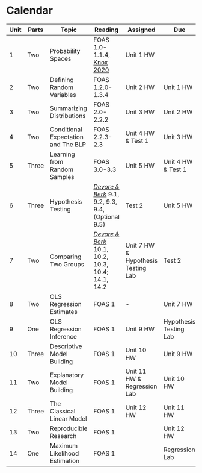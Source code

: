 # Calendar 

| Unit | Parts | Topic                               | Reading                                                                                                                                | Assigned                           | Due                    |
|------|-------|-------------------------------------|----------------------------------------------------------------------------------------------------------------------------------------|------------------------------------|------------------------|
| 1    | Two   | Probability Spaces                  | FOAS 1.0-1.1.4, [Knox 2020](https://github.com/mids-w203/reading/blob/master/knox.2020.pdf)                                            | Unit 1 HW                          |                        |
| 2    | Two   | Defining Random Variables           | FOAS 1.2.0-1.3.4                                                                                                                       | Unit 2 HW                          | Unit 1 HW              |
| 3    | Two   | Summarizing Distributions           | FOAS 2.0-2.2.2                                                                                                                         | Unit 3 HW                          | Unit 2 HW              |
| 4    | Two   | Conditional Expectation and The BLP | FOAS 2.2.3-2.3                                                                                                                         | Unit 4 HW & Test 1                 | Unit 3 HW              |
| 5    | Three | Learning from Random Samples        | FOAS 3.0-3.3                                                                                                                           | Unit 5 HW                          | Unit 4 HW & Test 1     |
| 6    | Three | Hypothesis Testing                  | [*Devore & Berk*](https://link-springer-com.libproxy.berkeley.edu/book/10.1007%2F978-1-4614-0391-3) 9.1, 9.2, 9.3, 9.4, (Optional 9.5) | Test 2                             | Unit 5 HW              |
| 7    | Two   | Comparing Two Groups                | [*Devore & Berk*](https://link-springer-com.libproxy.berkeley.edu/book/10.1007%2F978-1-4614-0391-3) 10.1, 10.2, 10.3, 10.4; 14.1, 14.2 | Unit 7 HW & Hypothesis Testing Lab | Test 2                 |
| 8    | Two   | OLS Regression Estimates            | FOAS 1                                                                                                                                 | -                                  | Unit 7 HW              |
| 9    | One   | OLS Regression Inference            | FOAS 1                                                                                                                                 | Unit 9 HW                          | Hypothesis Testing Lab |
| 10   | Three | Descriptive Model Building          | FOAS 1                                                                                                                                 | Unit 10 HW                         | Unit 9 HW              |
| 11   | Two   | Explanatory Model Building          | FOAS 1                                                                                                                                 | Unit 11 HW & Regression Lab        | Unit 10 HW             |
| 12   | Three | The Classical Linear Model          | FOAS 1                                                                                                                                 | Unit 12 HW                         | Unit 11 HW             |
| 13   | Two   | Reproducible Research               | FOAS 1                                                                                                                                 |                                    | Unit 12 HW             |
| 14   | One   | Maximum Likelihood Estimation       | FOAS 1                                                                                                                                 |                                    | Regression Lab         |
